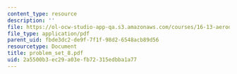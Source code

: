 ```yaml
---
content_type: resource
description: ''
file: https://ol-ocw-studio-app-qa.s3.amazonaws.com/courses/16-13-aerodynamics-of-viscous-fluids-fall-2003/2a5500b3ec29a03efb72315edbba1a77_problem_set_8.pdf
file_type: application/pdf
parent_uid: fbde3dc2-de9f-7f1f-98d2-6548acb89d56
resourcetype: Document
title: problem_set_8.pdf
uid: 2a5500b3-ec29-a03e-fb72-315edbba1a77
---
```

